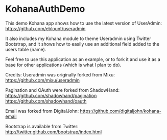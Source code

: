 KohanaAuthDemo
==============

This demo Kohana app shows how to use the latest version of UserAdmin: https://github.com/eblount/useradmin

It also includes my Kohana module to theme Useradmin using Twitter Bootstrap, and it shows how to easily use an additional field added to the users table (name).

Feel free to use this application as an example, or to fork it and use it as a base for other applications (which is what I plan to do).

Credits:
Useradmin was originally forked from Mixu:
https://github.com/mixu/useradmin

Pagination and OAuth were forked from ShadowHand:
https://github.com/shadowhand/pagination
https://github.com/shadowhand/oauth

Email was forked from DigitalJohn:
https://github.com/digitaljohn/kohana-email

Bootstrap is available from Twitter:
http://twitter.github.com/bootstrap/index.html
